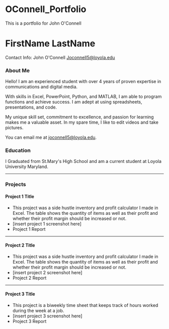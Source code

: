 # OConnell_Portfolio
This is a portfolio for John O'Connell
# FirstName LastName
Contact Info: John O'Connell Joconnell5@loyola.edu
### About Me 
Hello! I am an experienced student with over 4 years of proven expertise in communications and digital media. 

With skills in Excel, PowerPoint, Python, and MATLAB, I am able to program functions and achieve success. I am adept at using spreadsheets, presentations, and code. 

My unique skill set, commitment to excellence, and passion for learning makes me a valuable asset.  In my spare time, I like to edit videos and take pictures. 

You can email me at joconnell5@loyola.edu.


### Education 
I Graduated from St.Mary's High School and am a current student at Loyola University Maryland.
***
### Projects

#### Project 1 Title
 - This project was a side hustle inventory and profit calculator I made in Excel. The table shows the quantity of items as well as their profit and whether their profit margin should be increased or not.
 - [insert project 1 screenshot here]
 - Project 1 Report
***
#### Project 2 Title
 - This project was a side hustle inventory and profit calculator I made in Excel. The table shows the quantity of items as well as their profit and whether their profit margin should be increased or not.
 - [insert project 2 screenshot here]
 - Project 2 Report
***
#### Project 3 Title
 - This project is a biweekly time sheet that keeps track of hours worked during the week at a job. 
 - [insert project 3 screenshot here]
 - Project 3 Report
